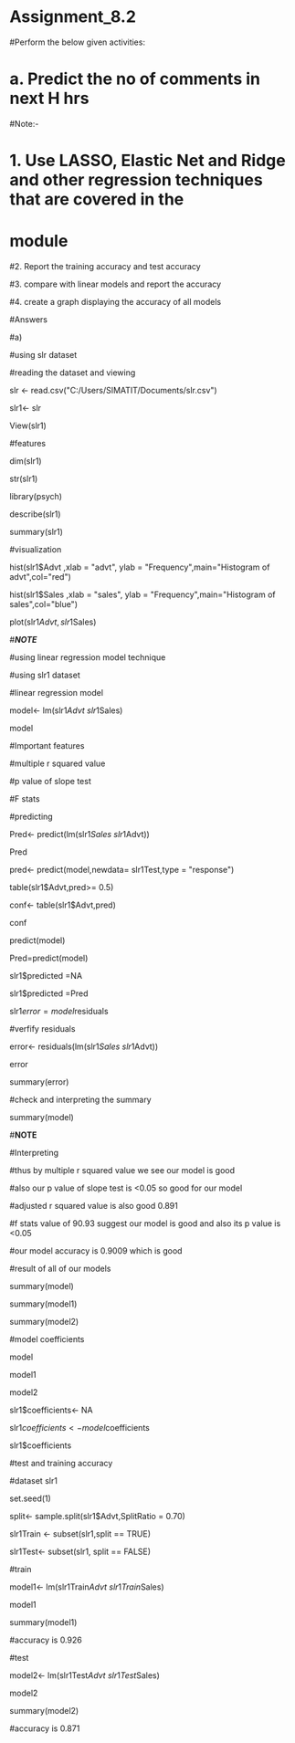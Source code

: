 # Assignment_8.2
#Perform the below given activities:

#  a. Predict the no of comments in next H hrs

#Note:-

#  1. Use LASSO, Elastic Net and Ridge and other regression techniques that are covered in the

#  module

#2. Report the training accuracy and test accuracy

#3. compare with linear models and report the accuracy

#4. create a graph displaying the accuracy of all models



#Answers

#a)

#using slr dataset

#reading the dataset and viewing

slr <- read.csv("C:/Users/SIMATIT/Documents/slr.csv")

slr1<- slr

View(slr1)



#features

dim(slr1)

str(slr1)



library(psych)

describe(slr1)

summary(slr1)



#visualization

hist(slr1$Advt ,xlab = "advt", ylab = "Frequency",main="Histogram of advt",col="red")

hist(slr1$Sales ,xlab = "sales", ylab = "Frequency",main="Histogram of sales",col="blue")



plot(slr1$Advt,slr1$Sales)



#***NOTE***

#using linear regression model technique

#using slr1 dataset

#linear regression model

model<- lm(slr1$Advt~slr1$Sales)

model



#Important features



#multiple r squared value

#p value of slope test

#F stats



#predicting 

Pred<- predict(lm(slr1$Sales~slr1$Advt))

Pred



pred<- predict(model,newdata= slr1Test,type = "response")

table(slr1$Advt,pred>= 0.5)



conf<- table(slr1$Advt,pred)

conf



predict(model)

Pred=predict(model)

slr1$predicted =NA

slr1$predicted =Pred



slr1$error =model$residuals



#verfify residuals

error<- residuals(lm(slr1$Sales~slr1$Advt))

error



summary(error)



#check and interpreting the summary

summary(model)



#**NOTE**

#Interpreting

#thus by multiple r squared value we see our model is good 

#also our p value of slope test is <0.05 so good for our model

#adjusted r squared value is also good 0.891

#f stats value of 90.93 suggest our model is good and also its p value is <0.05

#our model accuracy is 0.9009 which is good



#result of all of our models 

summary(model)

summary(model1)

summary(model2)



#model coefficients

model

model1

model2



slr1$coefficients<- NA

slr1$coefficients<- model$coefficients

slr1$coefficients



#test and training accuracy

#dataset slr1



set.seed(1)

split<- sample.split(slr1$Advt,SplitRatio = 0.70)

slr1Train <- subset(slr1,split == TRUE)

slr1Test<- subset(slr1, split == FALSE)



#train

model1<- lm(slr1Train$Advt~slr1Train$Sales)

model1



summary(model1)

#accuracy is 0.926



#test

model2<- lm(slr1Test$Advt~slr1Test$Sales)

model2



summary(model2)

#accuracy is 0.871

